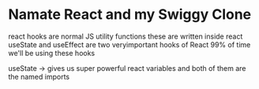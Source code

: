# Namate React and my Swiggy Clone

react hooks are normal JS utility functions
these are written inside react
useState and useEffect are two veryimportant hooks of React
99% of time we'll be using these hooks

useState -> gives us super powerful react variables
and both of them are the named imports
